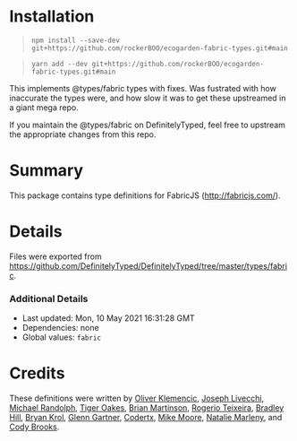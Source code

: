 # Installation

> `npm install --save-dev git+https://github.com/rockerBOO/ecogarden-fabric-types.git#main`

> `yarn add --dev git+https://github.com/rockerBOO/ecogarden-fabric-types.git#main`

This implements @types/fabric types with fixes. Was fustrated with how inaccurate the types were, and how slow it was to get these upstreamed in a giant mega repo.

If you maintain the @types/fabric on DefinitelyTyped, feel free to upstream the appropriate changes from this repo.

# Summary
This package contains type definitions for FabricJS (http://fabricjs.com/).

# Details
Files were exported from https://github.com/DefinitelyTyped/DefinitelyTyped/tree/master/types/fabric.

### Additional Details
 * Last updated: Mon, 10 May 2021 16:31:28 GMT
 * Dependencies: none
 * Global values: `fabric`

# Credits
These definitions were written by [Oliver Klemencic](https://github.com/oklemencic), [Joseph Livecchi](https://github.com/joewashear007), [Michael Randolph](https://github.com/mrand01), [Tiger Oakes](https://github.com/NotWoods), [Brian Martinson](https://github.com/bmartinson), [Rogerio Teixeira](https://github.com/RogerioTeixeira), [Bradley Hill](https://github.com/BradleyHill), [Bryan Krol](https://github.com/bmkrol823), [Glenn Gartner](https://github.com/glenngartner), [Codertx](https://github.com/codertx), [Mike Moore](https://github.com/mike667), [Natalie Marleny](https://github.com/nataliemarleny), and [Cody Brooks](https://github.com/buzzyboy).
